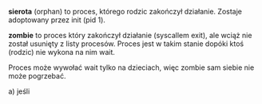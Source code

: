 **sierota** (orphan) to proces, którego rodzic zakończył działanie.
Zostaje adoptowany przez init (pid 1).

**zombie** to proces który zakończył działanie (syscallem exit),
ale wciąż nie został usunięty z listy procesów.
Proces jest w takim stanie dopóki ktoś (rodzic) nie wykona na nim wait.

Proces może wywołać wait tylko na dzieciach,
więc zombie sam siebie nie może pogrzebać.

a)
jeśli
